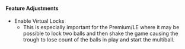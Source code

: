 #### Feature Adjustments
- Enable Virtual Locks
  - This is especially important for the Premium/LE where it may be possible to lock two balls and then shake the game causing the trough to lose count of the balls in play and start the multiball.